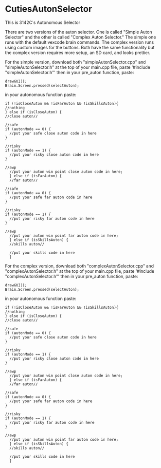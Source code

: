 # CutiesAutonSelector
This is 3142C's Autonomous Selector


There are two versions of the auton selector. One is called "Simple Auton Selector" and the other is called "Complex Auton Selector." The simple one runs with the default vexcode brain commands. The complex version runs using custom images for the buttons. Both have the same functionality but the complex version requires more setup, an SD card, and looks prettier.

For the simple version, download both "simpleAutonSelector.cpp" and "simpleAutonSelector.h"
  at the top of your main.cpp file, paste '#include "simpleAutonSelector.h"'
  then in your pre_auton function, paste:
  
    drawGUI(); 
    Brain.Screen.pressed(selectAuton);

in your autonomous function paste: 
  
    if (!isCloseAuton && !isFarAuton && !isSkillsAuton){ 
    //nothing 
    } else if (isCloseAuton) { 
    //close auton//
    
    //safe
    if (autonMode == 0) {
      //put your safe close auton code in here
    }
    
    //risky
    if (autonMode == 1) {
      //put your risky close auton code in here
    }
  
    //awp
      //put your auton win point close auton code in here; 
      } else if (isFarAuton) { 
      //far auton//
    
    //safe
    if (autonMode == 0) {
      //put your safe far auton code in here
    }
    
    //risky
    if (autonMode == 1) {
      //put your risky far auton code in here
    }
  
    //awp
      //put your auton win point far auton code in here; 
      } else if (isSkillsAuton) { 
      //skills auton//

      //put your skills code in here
      }


For the complex version, download both "complexAutonSelector.cpp" and "complexAutonSelector.h"
  at the top of your main.cpp file, paste '#include "complexAutonSelector.h"'
  then in your pre_auton function, paste:
  
    drawGUI(); 
    Brain.Screen.pressed(selectAuton);

in your autonomous function paste: 
  
    if (!isCloseAuton && !isFarAuton && !isSkillsAuton){ 
    //nothing 
    } else if (isCloseAuton) { 
    //close auton//
    
    //safe
    if (autonMode == 0) {
      //put your safe close auton code in here
    }
    
    //risky
    if (autonMode == 1) {
      //put your risky close auton code in here
    }
  
    //awp
      //put your auton win point close auton code in here; 
      } else if (isFarAuton) { 
      //far auton//
    
    //safe
    if (autonMode == 0) {
      //put your safe far auton code in here
    }
    
    //risky
    if (autonMode == 1) {
      //put your risky far auton code in here
    }
  
    //awp
      //put your auton win point far auton code in here; 
      } else if (isSkillsAuton) { 
      //skills auton//

      //put your skills code in here
      }






